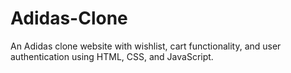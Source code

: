 # Adidas-Clone
An Adidas clone website with wishlist, cart functionality, and user authentication using HTML, CSS, and JavaScript.
